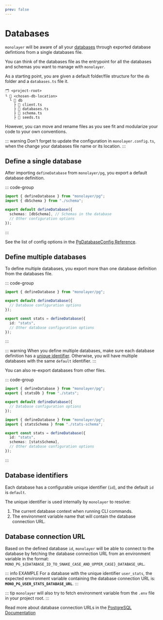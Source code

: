 ```yaml
---
prev: false
---
```


# Databases

`monolayer` will be aware of all your [databases](./../glossary.md#database) through exported database defintions from a single databases file.

You can think of the databases file as the entrypoint for all the databases and schemas you want to manage with `monolayer`.

As a starting point, you are given a default folder/file structure for the `db` folder and a `databases.ts` file it.

```text
🗂️ <project-root>
└ 📁 <chosen-db-location>
  └ 📁 db
    ├ 📄 client.ts
    ├ 📄 databases.ts
    ├ 📄 schema.ts
    ├ 📄 seeds.ts
```

However, you can move and rename files as you see fit and modularize your code to your own conventions.

::: warning
Don't forget to update the configuration in `monolayer.config.ts`, when the change your databases file name or its location.
:::

## Define a single database

After importing `defineDatabase` from `monolayer/pg`, you export a default database definition.

::: code-group
```ts [databases.ts]
import { defineDatabase } from "monolayer/pg";
import { dbSchema } from "./schema";

export default defineDatabase({
  schemas: [dbSchema], // Schemas in the database
  // Other configuration options
});
```
:::

See the list of config options in the [PgDatabaseConfig Reference](./../../reference/api/pg/type-aliases/PgDatabaseConfig.md).

## Define multiple databases

To define multiple databases, you export more than one database definition from the databases file.

::: code-group
```ts [databases.ts]
import { defineDatabase } from "monolayer/pg";

export default defineDatabase({
  // Database configuration options
});

export const stats = defineDatabase({
  id: "stats",
  // Other database configuration options
});
```
:::

::: warning
When you define multiple databases, make sure each database definition has a [unique identifier](#database-identifiers).
Otherwise, you will have multiple databases with the same `default` identifier.
:::

You can also re-export databases from other files.

::: code-group

```ts [databases.ts]
import { defineDatabase } from "monolayer/pg";
export { statsDb } from "./stats";

export default defineDatabase({
  // Database configuration options
});
```

```ts [stats.ts]
import { defineDatabase } from "monolayer/pg";
import { statsSchema } from "./stats-schema";

export const stats = defineDatabase({
  id: "stats",
  schemas: [statsSchema],
  // Other database configuration options
});
```
:::

## Database identifiers

Each database has a configurable unique identifier (`id`), and the default `id` is `default`.

The unique identifier is used internally by `monolayer` to resolve:
1) The current database context when running CLI commands.
2) The environment variable name that will contain the database connection URL.

## Database connection URL

Based on the defined database `id`, `monolayer` will be able to connect to the database by fetching the database connection URL from an environment variable in the format: `MONO_PG_${DATABASE_ID_TO_SNAKE_CASE_AND_UPPER_CASE}_DATABASE_URL`.

::: info EXAMPLE
For a database with the unique identifier `user_stats`, the expected environment variable containing the database connection URL is: **`MONO_PG_USER_STATS_DATABASE_URL`**.
:::

::: tip
`monolayer` will also try to fetch environment variable from the `.env` file in your project root.
:::

Read more about database connection URLs in the [PostgreSQL Documentation](https://www.postgresql.org/docs/current/libpq-connect.html#LIBPQ-CONNSTRING-URIS)

